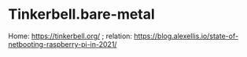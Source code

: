# Tinkerbell.bare-metal
Home: https://tinkerbell.org/ ; relation: https://blog.alexellis.io/state-of-netbooting-raspberry-pi-in-2021/
